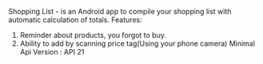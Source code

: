 Shopping List - is an Android app to compile your shopping list with automatic calculation of totals.
  Features:
  1. Reminder about products, you forgot to buy.
  2. Ability to add by scanning price tag(Using your phone camera)
Minimal Api Version : API 21
